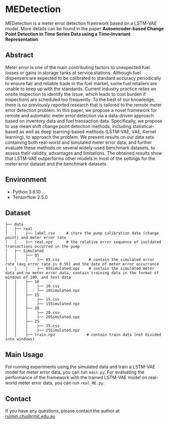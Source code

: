 # MEDetection

MEDetection is a meter error detection framrwork based on a LSTM-VAE model. More details can be found in the paper **Autoencoder-based Change Point Detection in Time Series Data using a Time-Invariant Representation**

## Abstract
Meter error is one of the main contributing factors to unexpected fuel losses or gains in storage tanks at service stations. Although fuel dispensers are expected to be calibrated to standard accuracy periodically to ensure fair and reliable trade in the fuel market, some fuel retailers are unable to keep up with the standards. Current industry practice relies on onsite inspection to identify the issue, which leads to cost burden if inspections are scheduled too frequently. To the best of our knowledge, there is no previously reported research that is tailored to the remote meter error detection problem. In this paper, we propose a novel framework for remote and automatic meter error detection via a data-driven approach based on inventory data and fuel transaction data. Specifically, we propose to use mean shift change point detection methods, including statistical-based as well as deep learning-based methods (LSTM-VAE, VAE, Kernel learning), to approach the problem. We present results on our data sets containing both real-world and simulated meter error data, and further evaluate these methods on several widely-used benchmark datasets, to assess their validity, advantages and limitations. The obtained results show that LSTM-VAE outperforms other models in most of the settings for the meter error dataset and the benchmark datasets. 

## Environment
- Python 3.8.10
- Tensorflow 2.5.0

## Dataset
```
├── data
│   ├── real
│   │    ├── label.csv     # store the pump calibration date (change point) and meter error rate
│   │    ├── real.npz      # the relative error sequence of isoldated transactions occurred in the pump
│   ├── Simulated
│   │    ├── 05
│   │    │    ├── 05.csv             # contain the simulated error rate (avg error rate is 0.5%) and the date of meter error occurrance 
│   │    │    ├── 05Simulated.npz    # contain the simulated meter data and no meter error data, contain training data in the format of windows of 100, and test data
│   │    ├── 10
│   │    │    ├── 10.csv 
│   │    │    ├── 10Simulated.npz    
│   │    ├── 15
│   │    │    ├── 15.csv 
│   │    │    ├── 15Simulated.npz    
│   │    ├── 20
│   │    │    ├── 20.csv 
│   │    │    ├── 20Simulated.npz    
│   │    ├── 25
│   │    │    ├── 25.csv 
│   │    │    ├── 25Simulated.npz    
│   │    ├── train.npz              # contain train data (not divided into windows)
```


## Main Usage
For running experiments using the simulated data and train a LSTM-VAE model for meter error data, you can  run `main.py`. For evaluating the performance of the framework with the trained LSTM-VAE model on real-world meter error data, you can run `real_ME.py`.
## Contact
If you have any questions, please contact the author at ruimin.chu@rmit.edu.au

